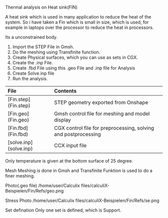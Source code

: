 Thermal analysis on Heat sink(FIN)

A heat sink which is used in many application to reduce the heat of the system.
So i have taken a Fin which is small in size, which is used, for example in laptops over the processor to reduce the heat in processors.

Its a unconstrained body.
1) Import the STEP File in Gmsh.
2) Do the meshing using Transfinite function.
3) Create Physical surfaces, which you can use as sets in CGX.
4) Create the .inp File.
5) Create .fbd File using this .geo File and .inp file for Analysis
6) Create Solve.inp file
7) Run the analysis.

| File     | Contents       |
| :------- | :------------- |
| [Fin.step] (Fin.step) |	STEP geometry exported from Onshape |
| [Fin.geo] (Fin.geo) |	  Gmsh  control file for meshing and model display |
| [Fin.fbd] (Fin.fbd) |	  CGX   control file for preprocessing, solving and postprocessing |
| [solve.inp] (solve.inp) |	CCX input file |

Only temperature is given at the bottom surface of 25 degree.

Mesh 
Meshing is done in Gmsh and Transfinite Funktion is used to do a finer meshing.

Photo(.geo file)
/home/user/Calculix files/calculiX-Beispielen/Fin/Refs/geo.png

Stress Photo
/home/user/Calculix files/calculiX-Beispielen/Fin/Refs/se.png

Set defination 
Only one set is defined, which is Support.




